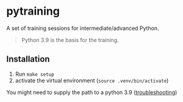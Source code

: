 # pytraining
A set of training sessions for intermediate/advanced Python.

> Python 3.9 is the basis for the training.

## Installation
1. Run `make setup`
2. activate the virtual environment (`source .venv/bin/activate`)

You might need to supply the path to a python 3.9 ([troubleshooting](https://stackoverflow.com/questions/69109305/poetry-install-doesnt-create-env-folder-inside-project-folder-with-anaconda-pyt))
